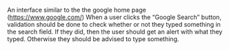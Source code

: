 An interface similar to the the google home page (https://www.google.com/)
When a user clicks the “Google Search” button, validation should be done to check whether or not they typed something in the search field. 
If they did, then the user should get an alert with what they typed. Otherwise they should be advised to type something.

